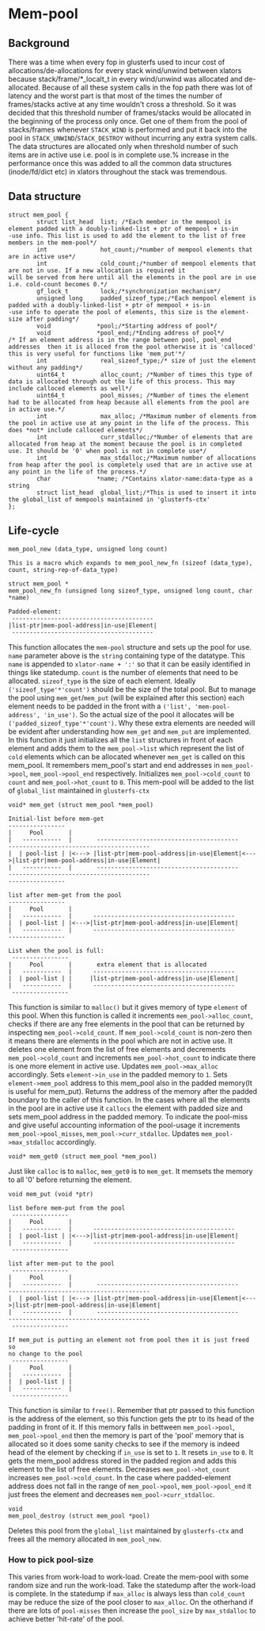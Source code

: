 # Mem-pool
## Background
There was a time when every fop in glusterfs used to incur cost of allocations/de-allocations for every stack wind/unwind between xlators because stack/frame/*_localt_t in every wind/unwind was allocated and de-allocated. Because of all these system calls in the fop path there was lot of latency and the worst part is that most of the times the number of frames/stacks active at any time wouldn't cross a threshold. So it was decided that this threshold number of frames/stacks would be allocated in the beginning of the process only once. Get one of them from the pool of stacks/frames whenever `STACK_WIND` is performed and put it back into the pool in `STACK_UNWIND`/`STACK_DESTROY` without incurring any extra system calls. The data structures are allocated only when threshold number of such items are in active use i.e. pool is in complete use.% increase in the performance once this was added to all the common data structures (inode/fd/dict etc) in xlators throughout the stack was tremendous.

## Data structure
```
struct mem_pool {
        struct list_head  list; /*Each member in the mempool is element padded with a doubly-linked-list + ptr of mempool + is-in
-use info. This list is used to add the element to the list of free members in the mem-pool*/
        int               hot_count;/*number of mempool elements that are in active use*/
        int               cold_count;/*number of mempool elements that are not in use. If a new allocation is required it
will be served from here until all the elements in the pool are in use i.e. cold-count becomes 0.*/
        gf_lock_t         lock;/*synchronization mechanism*/
        unsigned long     padded_sizeof_type;/*Each mempool element is padded with a doubly-linked-list + ptr of mempool + is-in
-use info to operate the pool of elements, this size is the element-size after padding*/
        void             *pool;/*Starting address of pool*/
        void             *pool_end;/*Ending address of pool*/
/* If an element address is in the range between pool, pool_end addresses  then it is alloced from the pool otherwise it is 'calloced' this is very useful for functions like 'mem_put'*/
        int               real_sizeof_type;/* size of just the element without any padding*/
        uint64_t          alloc_count; /*Number of times this type of data is allocated through out the life of this process. This may include calloced elements as well*/
        uint64_t          pool_misses; /*Number of times the element had to be allocated from heap because all elements from the pool are in active use.*/
        int               max_alloc; /*Maximum number of elements from the pool in active use at any point in the life of the process. This does *not* include calloced elements*/
        int               curr_stdalloc;/*Number of elements that are allocated from heap at the moment because the pool is in completed use. It should be '0' when pool is not in complete use*/
        int               max_stdalloc;/*Maximum number of allocations from heap after the pool is completely used that are in active use at any point in the life of the process.*/
        char             *name; /*Contains xlator-name:data-type as a string
        struct list_head  global_list;/*This is used to insert it into the global_list of mempools maintained in 'glusterfs-ctx'
};
```

## Life-cycle
```
mem_pool_new (data_type, unsigned long count)

This is a macro which expands to mem_pool_new_fn (sizeof (data_type), count, string-rep-of-data_type)

struct mem_pool *
mem_pool_new_fn (unsigned long sizeof_type, unsigned long count, char *name)

Padded-element:
 ----------------------------------------
|list-ptr|mem-pool-address|in-use|Element|
 ----------------------------------------
 ```

This function allocates the `mem-pool` structure and sets up the pool for use.
`name` parameter above is the `string` containing type of the datatype. This `name` is appended to `xlator-name + ':'` so that it can be easily identified in things like statedump. `count` is the number of elements that need to be allocated. `sizeof_type` is the size of each element. Ideally `('sizeof_type'*'count')` should be the size of the total pool. But to manage the pool using `mem_get`/`mem_put` (will be explained after this section) each element needs to be padded in the front with a `('list', 'mem-pool-address', 'in_use')`. So the actual size of the pool it allocates will be `('padded_sizeof_type'*'count')`. Why these extra elements are needed will be evident after understanding how `mem_get` and `mem_put` are implemented. In this function it just initializes all the `list` structures in front of each element and adds them to the `mem_pool->list` which represent the list of `cold` elements which can be allocated whenever `mem_get` is called on this mem_pool. It remembers mem_pool's start and end addresses in `mem_pool->pool`, `mem_pool->pool_end` respectively. Initializes `mem_pool->cold_count` to `count` and `mem_pool->hot_count` to `0`. This mem-pool will be added to the list of `global_list` maintained in `glusterfs-ctx`


```
void* mem_get (struct mem_pool *mem_pool)

Initial-list before mem-get
----------------
|     Pool       |
|   -----------  |       ----------------------------------------       ----------------------------------------
|  | pool-list | |<---> |list-ptr|mem-pool-address|in-use|Element|<--->|list-ptr|mem-pool-address|in-use|Element|
|   -----------  |       ----------------------------------------       ----------------------------------------
----------------

list after mem-get from the pool
----------------
|     Pool       |
|   -----------  |      ----------------------------------------
|  | pool-list | |<--->|list-ptr|mem-pool-address|in-use|Element|
|   -----------  |      ----------------------------------------
----------------

List when the pool is full:
 ----------------
|     Pool       |       extra element that is allocated
|   -----------  |      ----------------------------------------
|  | pool-list | |     |list-ptr|mem-pool-address|in-use|Element|
|   -----------  |      ----------------------------------------
 ----------------
```

This function is similar to `malloc()` but it gives memory of type `element` of this pool. When this function is called it increments `mem_pool->alloc_count`, checks if there are any free elements in the pool that can be returned by inspecting `mem_pool->cold_count`. If `mem_pool->cold_count` is non-zero then it means there are elements in the pool which are not in active use. It deletes one element from the list of free elements and decrements `mem_pool->cold_count` and increments `mem_pool->hot_count` to indicate there is one more element in active use. Updates `mem_pool->max_alloc` accordingly. Sets `element->in_use` in the padded memory to `1`. Sets `element->mem_pool` address to this mem_pool also in the padded memory(It is useful for mem_put). Returns the address of the memory after the padded boundary to the caller of this function. In the cases where all the elements in the pool are in active use it `callocs` the element with padded size and sets mem_pool address in the padded memory. To indicate the pool-miss and give useful accounting information of the pool-usage it increments `mem_pool->pool_misses`, `mem_pool->curr_stdalloc`. Updates `mem_pool->max_stdalloc` accordingly.

```
void* mem_get0 (struct mem_pool *mem_pool)
```
Just like `calloc` is to `malloc`, `mem_get0` is to `mem_get`. It memsets the memory to all '0' before returning the element.


```
void mem_put (void *ptr)

list before mem-put from the pool
 ----------------
|     Pool       |
|   -----------  |      ----------------------------------------
|  | pool-list | |<--->|list-ptr|mem-pool-address|in-use|Element|
|   -----------  |      ----------------------------------------
 ----------------

list after mem-put to the pool
 ----------------
|     Pool       |
|   -----------  |       ----------------------------------------       ----------------------------------------
|  | pool-list | |<---> |list-ptr|mem-pool-address|in-use|Element|<--->|list-ptr|mem-pool-address|in-use|Element|
|   -----------  |       ----------------------------------------       ----------------------------------------
 ----------------

If mem_put is putting an element not from pool then it is just freed so
no change to the pool
 ----------------
|     Pool       |
|   -----------  |
|  | pool-list | |
|   -----------  |
 ----------------
```

This function is similar to `free()`. Remember that ptr passed to this function is the address of the element, so this function gets the ptr to its head of the padding in front of it. If this memory falls in bettween `mem_pool->pool`, `mem_pool->pool_end` then the memory is part of the 'pool' memory that is allocated so it does some sanity checks to see if the memory is indeed head of the element by checking if `in_use` is set to `1`. It resets `in_use`  to `0`. It gets the mem_pool address stored in the padded region and adds this element to the list of free elements. Decreases `mem_pool->hot_count` increases `mem_pool->cold_count`. In the case where padded-element address does not fall in the range of `mem_pool->pool`, `mem_pool->pool_end` it just frees the element and decreases `mem_pool->curr_stdalloc`.

```
void
mem_pool_destroy (struct mem_pool *pool)
```
Deletes this pool from the `global_list` maintained by `glusterfs-ctx` and frees all the memory allocated in `mem_pool_new`.


### How to pick pool-size
This varies from work-load to work-load. Create the mem-pool with some random size and run the work-load. Take the statedump after the work-load is complete. In the statedump if `max_alloc` is always less than `cold_count` may be reduce the size of the pool closer to `max_alloc`. On the otherhand if there are lots of `pool-misses` then increase the `pool_size` by `max_stdalloc` to achieve better 'hit-rate' of the pool.
